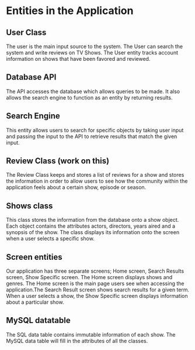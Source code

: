 # Entities in the Application

## User Class

The user is the main input source to the system. The User can search the system and write reviews on TV Shows. The User entity tracks account information on shows that have been favored and reviewed.


## Database API

The API accesses the database which allows queries to be made. It also allows the search engine to function as an entity by returning results.


## Search Engine

This entity allows users to search for specific objects by taking user input and passing the input to the API to retrieve results that match the given input.


## Review Class (work on this)

The Review Class keeps and stores a list of reviews for a show and stores the information in order to allow users to see how the community within the application feels about a certain show, episode or season.


## Shows class

This class stores the information from the database onto a show object. Each object contains the attributes actors, directors, years aired and a synopsis of the show. The class displays its information onto the screen when a user selects a specific show.


## Screen entities 

 Our application has three separate screens; Home screen, Search Results screen, Show Specific screen. The Home screen displays shows and genres. The Home screen is the main page users see when accessing the application.The Search Result screen shows search results for a given term. When a user selects a show, the Show Specific screen displays information about a particular show.


## MySQL datatable

The SQL data table contains immutable information of each show. The MySQL data table will fill in the attributes of all the classes. 
